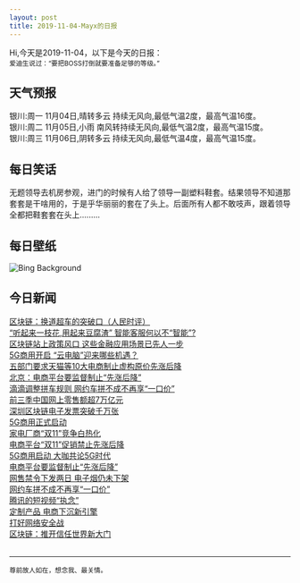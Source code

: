 ```yaml
---
layout: post
title: 2019-11-04-Mayx的日报
---
```


Hi,今天是2019-11-04，以下是今天的日报：<br><small>
爱迪生说过：“要把BOSS打倒就要准备足够的等级。”</small><!--more-->
## 天气预报
银川:周一 11月04日,晴转多云 持续无风向,最低气温2度，最高气温16度。<br>银川:周二 11月05日,小雨 南风转持续无风向,最低气温2度，最高气温15度。<br>银川:周三 11月06日,阴转多云 持续无风向,最低气温4度，最高气温15度。
## 每日笑话
无题领导去机房参观，进门的时候有人给了领导一副塑料鞋套。结果领导不知道那套套是干啥用的，于是乎华丽丽的套在了头上。后面所有人都不敢吱声，跟着领导全都把鞋套套在头上.........
## 每日壁纸
![Bing Background](https://cn.bing.com/th?id=OHR.AbseilersBigBen_EN-US6976799855_1920x1080.jpg&rf=LaDigue_1920x1080.jpg&pid=hp "Workers cleaning the clock face of Big Ben in London, England (© Reuters)")
## 今日新闻

[区块链：换道超车的突破口（人民时评）](http://it.people.com.cn/n1/2019/1104/c1009-31435384.html)   
[“听起来一枝花,用起来豆腐渣” 智能客服何以不“智能”?](http://it.people.com.cn/n1/2019/1104/c1009-31435371.html)   
[区块链站上政策风口 这些金融应用场景已先人一步](http://it.people.com.cn/n1/2019/1104/c1009-31435353.html)   
[5G商用开启 “云电脑”迎来哪些机遇？](http://it.people.com.cn/n1/2019/1104/c1009-31435318.html)   
[五部门要求天猫等10大电商制止虚构原价先涨后降](http://it.people.com.cn/n1/2019/1104/c1009-31435460.html)   
[北京：电商平台要监督制止“先涨后降”](http://it.people.com.cn/n1/2019/1104/c1009-31435437.html)   
[滴滴调整拼车规则 网约车拼不成不再享“一口价”](http://it.people.com.cn/n1/2019/1104/c1009-31435439.html)   
[前三季中国网上零售额超7万亿元](http://it.people.com.cn/n1/2019/1104/c1009-31435420.html)   
[深圳区块链电子发票突破千万张](http://it.people.com.cn/n1/2019/1104/c1009-31435428.html)   
[5G商用正式启动](http://it.people.com.cn/n1/2019/1104/c1009-31435425.html)   
[家电厂商“双11”竞争白热化](http://it.people.com.cn/n1/2019/1104/c1009-31435390.html)   
[电商平台“双11”促销禁止先涨后降](http://it.people.com.cn/n1/2019/1104/c1009-31435363.html)   
[5G商用启动 大咖共论5G时代](http://it.people.com.cn/n1/2019/1104/c1009-31435391.html)   
[电商平台要监督制止“先涨后降”](http://it.people.com.cn/n1/2019/1104/c1009-31435074.html)   
[网售禁令下发两日 电子烟仍未下架](http://it.people.com.cn/n1/2019/1104/c1009-31435077.html)   
[网约车拼不成不再享“一口价”](http://it.people.com.cn/n1/2019/1104/c1009-31435081.html)   
[腾讯的短视频“执念”](http://it.people.com.cn/n1/2019/1104/c1009-31435104.html)   
[定制产品 电商下沉新引擎](http://it.people.com.cn/n1/2019/1104/c1009-31435108.html)   
[打好网络安全战](http://it.people.com.cn/n1/2019/1104/c1009-31435030.html)   
[区块链：推开信任世界新大门](http://it.people.com.cn/n1/2019/1104/c1009-31435029.html)   
<br />

***

<small>尊前故人如在，想念我、最关情。</small>
